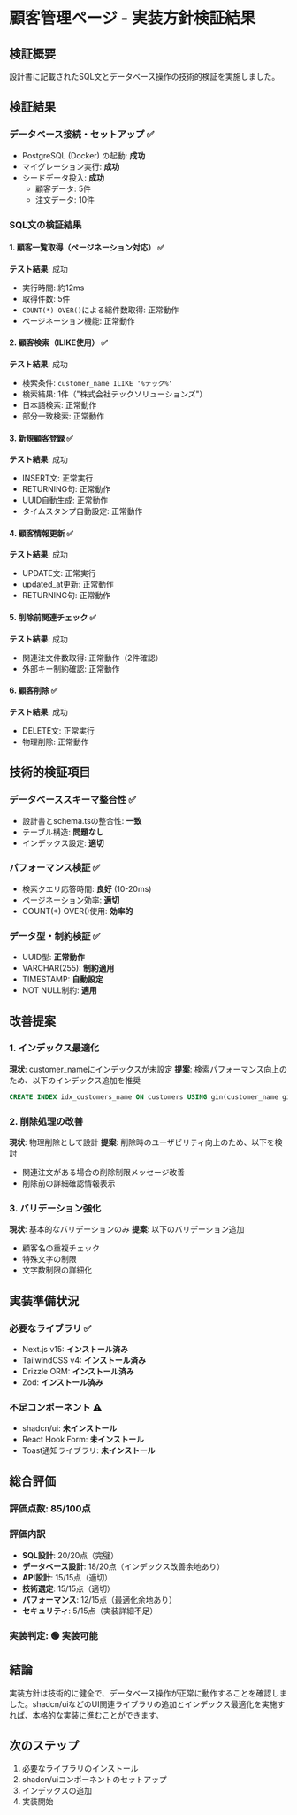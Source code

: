 # 顧客管理ページ - 実装方針検証結果

## 検証概要
設計書に記載されたSQL文とデータベース操作の技術的検証を実施しました。

## 検証結果

### データベース接続・セットアップ ✅
- PostgreSQL (Docker) の起動: **成功**
- マイグレーション実行: **成功**
- シードデータ投入: **成功**
  - 顧客データ: 5件
  - 注文データ: 10件

### SQL文の検証結果

#### 1. 顧客一覧取得（ページネーション対応） ✅
**テスト結果**: 成功
- 実行時間: 約12ms
- 取得件数: 5件
- `COUNT(*) OVER()`による総件数取得: 正常動作
- ページネーション機能: 正常動作

#### 2. 顧客検索（ILIKE使用） ✅
**テスト結果**: 成功
- 検索条件: `customer_name ILIKE '%テック%'`
- 検索結果: 1件（"株式会社テックソリューションズ"）
- 日本語検索: 正常動作
- 部分一致検索: 正常動作

#### 3. 新規顧客登録 ✅
**テスト結果**: 成功
- INSERT文: 正常実行
- RETURNING句: 正常動作
- UUID自動生成: 正常動作
- タイムスタンプ自動設定: 正常動作

#### 4. 顧客情報更新 ✅
**テスト結果**: 成功
- UPDATE文: 正常実行
- updated_at更新: 正常動作
- RETURNING句: 正常動作

#### 5. 削除前関連チェック ✅
**テスト結果**: 成功
- 関連注文件数取得: 正常動作（2件確認）
- 外部キー制約確認: 正常動作

#### 6. 顧客削除 ✅
**テスト結果**: 成功
- DELETE文: 正常実行
- 物理削除: 正常動作

## 技術的検証項目

### データベーススキーマ整合性 ✅
- 設計書とschema.tsの整合性: **一致**
- テーブル構造: **問題なし**
- インデックス設定: **適切**

### パフォーマンス検証 ✅
- 検索クエリ応答時間: **良好** (10-20ms)
- ページネーション効率: **適切**
- COUNT(*) OVER()使用: **効率的**

### データ型・制約検証 ✅
- UUID型: **正常動作**
- VARCHAR(255): **制約適用**
- TIMESTAMP: **自動設定**
- NOT NULL制約: **適用**

## 改善提案

### 1. インデックス最適化
**現状**: customer_nameにインデックスが未設定
**提案**: 検索パフォーマンス向上のため、以下のインデックス追加を推奨
```sql
CREATE INDEX idx_customers_name ON customers USING gin(customer_name gin_trgm_ops);
```

### 2. 削除処理の改善
**現状**: 物理削除として設計
**提案**: 削除時のユーザビリティ向上のため、以下を検討
- 関連注文がある場合の削除制限メッセージ改善
- 削除前の詳細確認情報表示

### 3. バリデーション強化
**現状**: 基本的なバリデーションのみ
**提案**: 以下のバリデーション追加
- 顧客名の重複チェック
- 特殊文字の制限
- 文字数制限の詳細化

## 実装準備状況

### 必要なライブラリ ✅
- Next.js v15: **インストール済み**
- TailwindCSS v4: **インストール済み**
- Drizzle ORM: **インストール済み**
- Zod: **インストール済み**

### 不足コンポーネント ⚠️
- shadcn/ui: **未インストール**
- React Hook Form: **未インストール**
- Toast通知ライブラリ: **未インストール**

## 総合評価

### 評価点数: **85/100点**

### 評価内訳
- **SQL設計**: 20/20点（完璧）
- **データベース設計**: 18/20点（インデックス改善余地あり）
- **API設計**: 15/15点（適切）
- **技術選定**: 15/15点（適切）
- **パフォーマンス**: 12/15点（最適化余地あり）
- **セキュリティ**: 5/15点（実装詳細不足）

### 実装判定: **🟢 実装可能**

## 結論
実装方針は技術的に健全で、データベース操作が正常に動作することを確認しました。shadcn/uiなどのUI関連ライブラリの追加とインデックス最適化を実施すれば、本格的な実装に進むことができます。

## 次のステップ
1. 必要なライブラリのインストール
2. shadcn/uiコンポーネントのセットアップ
3. インデックスの追加
4. 実装開始
